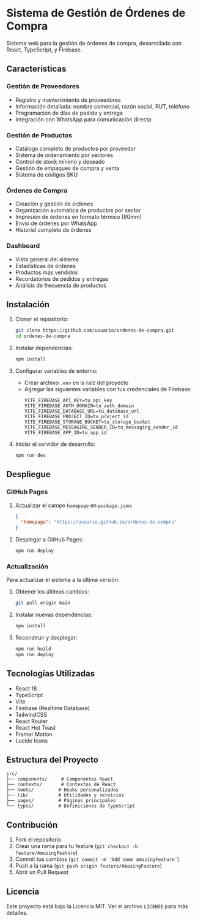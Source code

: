 # Sistema de Gestión de Órdenes de Compra

Sistema web para la gestión de órdenes de compra, desarrollado con React, TypeScript, y Firebase.

## Características

### Gestión de Proveedores
- Registro y mantenimiento de proveedores
- Información detallada: nombre comercial, razón social, RUT, teléfono
- Programación de días de pedido y entrega
- Integración con WhatsApp para comunicación directa

### Gestión de Productos
- Catálogo completo de productos por proveedor
- Sistema de ordenamiento por sectores
- Control de stock mínimo y deseado
- Gestión de empaques de compra y venta
- Sistema de códigos SKU

### Órdenes de Compra
- Creación y gestión de órdenes
- Organización automática de productos por sector
- Impresión de órdenes en formato térmico (80mm)
- Envío de órdenes por WhatsApp
- Historial completo de órdenes

### Dashboard
- Vista general del sistema
- Estadísticas de órdenes
- Productos más vendidos
- Recordatorios de pedidos y entregas
- Análisis de frecuencia de productos

## Instalación

1. Clonar el repositorio:
   ```bash
   git clone https://github.com/usuario/ordenes-de-compra.git
   cd ordenes-de-compra
   ```

2. Instalar dependencias:
   ```bash
   npm install
   ```

3. Configurar variables de entorno:
   - Crear archivo `.env` en la raíz del proyecto
   - Agregar las siguientes variables con tus credenciales de Firebase:
     ```
     VITE_FIREBASE_API_KEY=tu_api_key
     VITE_FIREBASE_AUTH_DOMAIN=tu_auth_domain
     VITE_FIREBASE_DATABASE_URL=tu_database_url
     VITE_FIREBASE_PROJECT_ID=tu_project_id
     VITE_FIREBASE_STORAGE_BUCKET=tu_storage_bucket
     VITE_FIREBASE_MESSAGING_SENDER_ID=tu_messaging_sender_id
     VITE_FIREBASE_APP_ID=tu_app_id
     ```

4. Iniciar el servidor de desarrollo:
   ```bash
   npm run dev
   ```

## Despliegue

### GitHub Pages

1. Actualizar el campo `homepage` en `package.json`:
   ```json
   {
     "homepage": "https://usuario.github.io/ordenes-de-compra"
   }
   ```

2. Desplegar a GitHub Pages:
   ```bash
   npm run deploy
   ```

### Actualización

Para actualizar el sistema a la última versión:

1. Obtener los últimos cambios:
   ```bash
   git pull origin main
   ```

2. Instalar nuevas dependencias:
   ```bash
   npm install
   ```

3. Reconstruir y desplegar:
   ```bash
   npm run build
   npm run deploy
   ```

## Tecnologías Utilizadas

- React 18
- TypeScript
- Vite
- Firebase (Realtime Database)
- TailwindCSS
- React Router
- React Hot Toast
- Framer Motion
- Lucide Icons

## Estructura del Proyecto

```
src/
├── components/     # Componentes React
├── contexts/       # Contextos de React
├── hooks/         # Hooks personalizados
├── lib/           # Utilidades y servicios
├── pages/         # Páginas principales
└── types/         # Definiciones de TypeScript
```

## Contribución

1. Fork el repositorio
2. Crear una rama para tu feature (`git checkout -b feature/AmazingFeature`)
3. Commit tus cambios (`git commit -m 'Add some AmazingFeature'`)
4. Push a la rama (`git push origin feature/AmazingFeature`)
5. Abrir un Pull Request

## Licencia

Este proyecto está bajo la Licencia MIT. Ver el archivo `LICENSE` para más detalles.